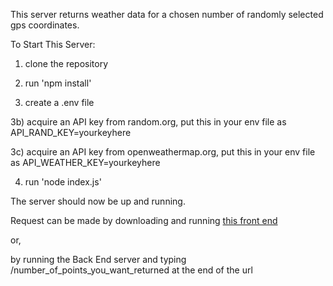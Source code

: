 This server returns weather data for a chosen number of randomly selected gps coordinates.

To Start This Server:

1) clone the repository

2) run 'npm install'

3) create a .env file

  3b) acquire an API key from random.org, put this in your env file as API_RAND_KEY=yourkeyhere

  3c) acquire an API key from openweathermap.org, put this in your env file as API_WEATHER_KEY=yourkeyhere

4) run 'node index.js'

The server should now be up and running.

Request can be made by downloading and running [this front end](https://github.com/BlakeAnd/ag-eagle-eng-test-fe)

or,

by running the Back End server and typing /number_of_points_you_want_returned at the end of the url

